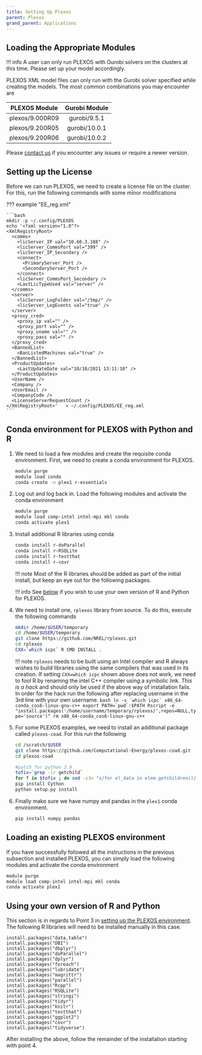 ```yaml
---
title: Setting Up Plexos
parent: Plexos
grand_parent: Applications
---
```


## Loading the Appropriate Modules

!!! info
    A user can only run PLEXOS with Gurobi solvers on the clusters at this time. Please set up your model accordingly.

PLEXOS XML model files can only run with the Gurobi solver specified while creating the models. The most common combinations you may encounter are

| PLEXOS Module   | Gurobi Module |
|:---------------:|:-------------:|
| plexos/9.000R09 | gurobi/9.5.1  |
| plexos/9.200R05 | gurobi/10.0.1 |
| plexos/9.200R06 | gurobi/10.0.2 |

Please [contact us](https://www.nrel.gov/hpc/contact-us.html) if you encounter any issues or require a newer version.

## Setting up the License

Before we can run PLEXOS, we need to create a license file on the cluster. For this, run the following commands with some minor modifications

??? example "EE_reg.xml"

    ```bash
    mkdir -p ~/.config/PLEXOS
    echo '<?xml version="1.0"?>
    <XmlRegistryRoot>
      <comms>
        <licServer_IP val="10.60.3.188" />
        <licServer_CommsPort val="399" />
        <licServer_IP_Secondary />
        <connect>
          <PrimaryServer_Port />
          <SecondaryServer_Port />
        </connect>
        <licServer_CommsPort_Secondary />
        <LastLicTypeUsed val="server" />
      </comms>
      <server>
        <licServer_LogFolder val="/tmp/" />
        <licServer_LogEvents val="true" />
      </server>
      <proxy_cred>
        <proxy_ip val="" />
        <proxy_port val="" />
        <proxy_uname val="" />
        <proxy_pass val="" />
      </proxy_cred>
      <BannedList>
        <BanListedMachines val="true" />
      </BannedList>
      <ProductUpdates>
        <LastUpdateDate val="10/10/2021 13:11:10" />
      </ProductUpdates>
      <UserName />
      <Company />
      <UserEmail />
      <CompanyCode />
      <LicenseServerRequestCount />
    </XmlRegistryRoot>'   > ~/.config/PLEXOS/EE_reg.xml
    ```
## Conda environment for PLEXOS with Python and R

1. We need to load a few modules and create the requisite conda environment. First, we need to create a conda environment for PLEXOS.
    ```bash
    module purge
    module load conda
    conda create -n plex1 r-essentials
    ```
2. Log out and log back in. Load the following modules and activate the conda environment
    ```bash
    module purge
    module load comp-intel intel-mpi mkl conda
    conda activate plex1
    ```
3. Install additional R libraries using conda
    ```bash
    conda install r-doParallel
    conda install r-RSQLite
    conda install r-testthat
    conda install r-covr
    ```

    !!! note
        Most of the R libraries should be added as part of the initial install, but keep an eye out for the following packages.

    !!! info
        See [below](setup_plexos.md#using-your-own-version-of-r-and-python) if you wish to use your own version of R and Python for PLEXOS.

4. We need to install one, `rplexos` library from source. To do this, execute the following commands
    ```bash
    mkdir /home/$USER/temporary    
    cd /home/$USER/temporary
    git clone https://github.com/NREL/rplexos.git
    cd rplexos
    CXX=`which icpc` R CMD INSTALL .
    ```

    !!! note
        `rplexos` needs to be built using an Intel compiler and R always wishes to build libraries using the same compilers that was used in its creation. If setting `CXX=which icpc` shown above does not work, we need to fool R by renaming the intel C++ compiler using a symbolic link. *This is a hack* and should only be used if the above way of installation fails. In order for the hack run the following after replacing username in the 3rd line with your own username.
        ```bash
        ln -s `which icpc` x86_64-conda_cos6-linux-gnu-c++
        export PATH=`pwd`:$PATH
        Rscript -e  "install.packages('/home/username/temporary/rplexos/',repos=NULL,type='source')"
        rm x86_64-conda_cos6-linux-gnu-c++
        ```

5. For some PLEXOS examples, we need to install an additional package called `plexos-coad`. For this run the following
    ```bash
    cd /scratch/$USER
    git clone https://github.com/Computational-Energy/plexos-coad.git
    cd plexos-coad

    #patch for python 3.9
    tofix=`grep -lr getchild`
    for f in $tofix ; do sed -i3x "s/for el_data in elem.getchildren()/for el_data in list\(elem\)/" $f ; done
    pip install Cython
    python setup.py install
    ```

6. Finally make sure we have numpy and pandas in the `plex1` conda environment.
    ```bash
    pip install numpy pandas
    ```

## Loading an existing PLEXOS environment

If you have successfully followed all the instructions in the previous subsection and installed PLEXOS, you can simply load the following modules and activate the conda environment

```bash
module purge
module load comp-intel intel-mpi mkl conda
conda activate plex1
```

## Using your own version of R and Python

This section is in regards to Point 3 in [setting up the PLEXOS environment](#conda-environment-for-plexos-with-python-and-r).
The following R libraries will need to be installed manually in this case.

```
install.packages("data.table")
install.packages("DBI")
install.packages("dbplyr")
install.packages("doParallel")
install.packages("dplyr")
install.packages("foreach")
install.packages("lubridate")
install.packages("magrittr")
install.packages("parallel")
install.packages("Rcpp")
install.packages("RSQLite")
install.packages("stringi")
install.packages("tidyr")
install.packages("knitr")
install.packages("testthat")
install.packages("ggplot2")
install.packages("covr")
install.packages("tidyverse")
```

After installing the above, follow the remainder of the installation starting with
point 4.